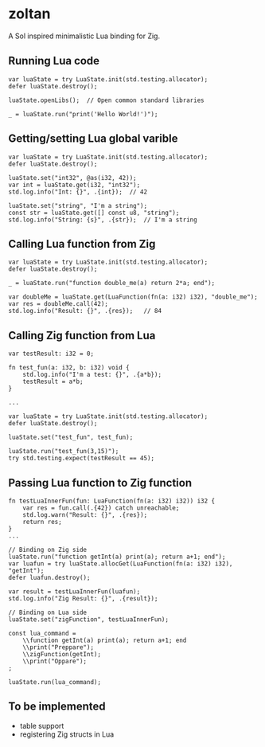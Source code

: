 # zoltan
A Sol inspired minimalistic Lua binding for Zig.

## Running Lua code
```zig
var luaState = try LuaState.init(std.testing.allocator);
defer luaState.destroy();

luaState.openLibs();  // Open common standard libraries
 
_ = luaState.run("print('Hello World!')");
```

## Getting/setting Lua global varible
```zig
var luaState = try LuaState.init(std.testing.allocator);
defer luaState.destroy();

luaState.set("int32", @as(i32, 42));
var int = luaState.get(i32, "int32");
std.log.info("Int: {}", .{int});  // 42

luaState.set("string", "I'm a string");
const str = luaState.get([] const u8, "string");
std.log.info("String: {s}", .{str});  // I'm a string
```

## Calling Lua function from Zig
```zig
var luaState = try LuaState.init(std.testing.allocator);
defer luaState.destroy();

_ = luaState.run("function double_me(a) return 2*a; end");

var doubleMe = luaState.get(LuaFunction(fn(a: i32) i32), "double_me");
var res = doubleMe.call(42);
std.log.info("Result: {}", .{res});   // 84
```

## Calling Zig function from Lua
```zig
var testResult: i32 = 0;

fn test_fun(a: i32, b: i32) void {
    std.log.info("I'm a test: {}", .{a*b});
    testResult = a*b;
}

...

var luaState = try LuaState.init(std.testing.allocator);
defer luaState.destroy();

luaState.set("test_fun", test_fun);

luaState.run("test_fun(3,15)");
try std.testing.expect(testResult == 45);

```

## Passing Lua function to Zig function
```zig
fn testLuaInnerFun(fun: LuaFunction(fn(a: i32) i32)) i32 {
    var res = fun.call(.{42}) catch unreachable;
    std.log.warn("Result: {}", .{res});
    return res;
}
...

// Binding on Zig side
luaState.run("function getInt(a) print(a); return a+1; end");
var luafun = try luaState.allocGet(LuaFunction(fn(a: i32) i32), "getInt");
defer luafun.destroy();

var result = testLuaInnerFun(luafun);
std.log.info("Zig Result: {}", .{result});

// Binding on Lua side
luaState.set("zigFunction", testLuaInnerFun);

const lua_command =
    \\function getInt(a) print(a); return a+1; end
    \\print("Preppare");
    \\zigFunction(getInt);
    \\print("Oppare");
;

luaState.run(lua_command);

```

## To be implemented

- table support
- registering Zig structs in Lua